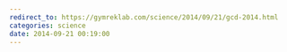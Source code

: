 ```yaml
---
redirect_to: https://gymreklab.com/science/2014/09/21/gcd-2014.html
categories: science
date: 2014-09-21 00:19:00
---
```

